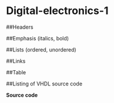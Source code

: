 # Digital-electronics-1

##Headers

##Emphasis (italics, bold)

##Lists (ordered, unordered)

##Links

##Table

##Listing of VHDL source code

**Source code**

```vhdl

```
